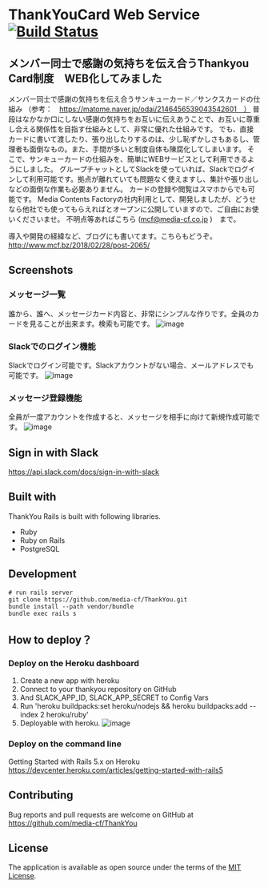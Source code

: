 # ThankYouCard Web Service [![Build Status](https://travis-ci.org/media-cf/ThankYou.svg?branch=master)](https://travis-ci.org/media-cf/ThankYou)

## メンバー同士で感謝の気持ちを伝え合うThankyou Card制度　WEB化してみました
メンバー同士で感謝の気持ちを伝え合うサンキューカード／サンクスカードの仕組み
（参考：　https://matome.naver.jp/odai/2146456539043542601　）
普段はなかなか口にしない感謝の気持ちをお互いに伝えあうことで、お互いに尊重し合える関係性を目指す仕組みとして、非常に優れた仕組みです。
でも、直接カードに書いて渡したり、張り出したりするのは、少し恥ずかしさもあるし、管理者も面倒なもの。また、手間が多いと制度自体も陳腐化してしまいます。
そこで、サンキューカードの仕組みを、簡単にWEBサービスとして利用できるようにしました。
グループチャットとしてSlackを使っていれば、Slackでログインして利用可能です。拠点が離れていても問題なく使えますし、集計や張り出しなどの面倒な作業も必要ありません。
カードの登録や閲覧はスマホからでも可能です。
Media Contents Factoryの社内利用として、開発しましたが、どうせなら他社でも使ってもらえればとオープンに公開していますので、ご自由にお使いくださいませ。
不明点等あればこちら (mcf@media-cf.co.jp )　まで。

導入や開発の経緯など、ブログにも書いてます。こちらもどうぞ。
http://www.mcf.bz/2018/02/28/post-2065/

## Screenshots
### メッセージ一覧
誰から、誰へ、メッセージカード内容と、非常にシンプルな作りです。全員のカードを見ることが出来ます。検索も可能です。
![image](https://user-images.githubusercontent.com/30608925/36360898-209ff9c2-156b-11e8-9fe7-170329857f15.png)

### Slackでのログイン機能
Slackでログイン可能です。Slackアカウントがない場合、メールアドレスでも可能です。
![image](https://user-images.githubusercontent.com/30608925/36358944-3dcdd6a2-1559-11e8-80d8-1fc468fbca06.png)

### メッセージ登録機能
全員が一度アカウントを作成すると、メッセージを相手に向けて新規作成可能です。
![image](https://user-images.githubusercontent.com/30608925/36358959-877f3c50-1559-11e8-813c-5bb8014bc599.png)


## Sign in with Slack

https://api.slack.com/docs/sign-in-with-slack

## Built with
ThankYou Rails is built with following libraries.

- Ruby
- Ruby on Rails
- PostgreSQL

## Development
```
# run rails server
git clone https://github.com/media-cf/ThankYou.git
bundle install --path vendor/bundle
bundle exec rails s
```

## How to deploy？ 

### Deploy on the Heroku dashboard
1. Create a new app with heroku
2. Connect to your thankyou repository on GitHub
3. And SLACK_APP_ID, SLACK_APP_SECRET to Config Vars
4. Run 'heroku buildpacks:set heroku/nodejs && heroku buildpacks:add --index 2 heroku/ruby'
5. Deployable with heroku.
![image](https://user-images.githubusercontent.com/30608925/36359274-a6a8ec22-155c-11e8-99ce-f3a56c539f04.png)

### Deploy on the command line
Getting Started with Rails 5.x on Heroku
https://devcenter.heroku.com/articles/getting-started-with-rails5

## Contributing
Bug reports and pull requests are welcome on GitHub at https://github.com/media-cf/ThankYou

## License
The application is available as open source under the terms of the [MIT License](http://opensource.org/licenses/MIT).
